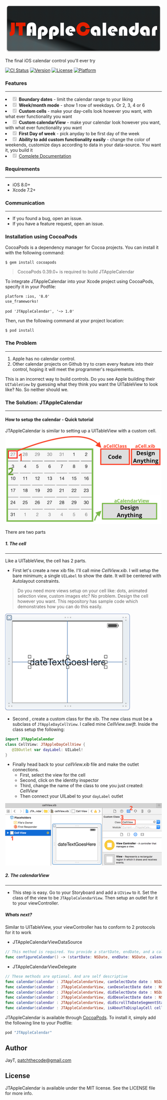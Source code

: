 ![JTAppleCalendar](Images/JTAppleCalendar.jpg)

The final iOS calendar control you'll ever try


[![CI Status](http://img.shields.io/travis/JayT/JTAppleCalendar.svg?style=flat)](https://travis-ci.org/JayT/JTAppleCalendar) [![Version](https://img.shields.io/cocoapods/v/JTAppleCalendar.svg?style=flat)](http://cocoapods.org/pods/JTAppleCalendar) [![License](https://img.shields.io/cocoapods/l/JTAppleCalendar.svg?style=flat)](http://cocoapods.org/pods/JTAppleCalendar) [![Platform](https://img.shields.io/cocoapods/p/JTAppleCalendar.svg?style=flat)](http://cocoapods.org/pods/JTAppleCalendar)


### **Features**
---

<li class="task-list-item"><input class="task-list-item-checkbox" checked="checked" disabled="disabled" type="checkbox"> <B>Boundary dates</B> - limit the calendar range to your liking</li>
<li class="task-list-item"><input class="task-list-item-checkbox" checked="checked" disabled="disabled" type="checkbox"> <B>Week/month mode</B> - show 1 row of weekdays. Or 2, 3, 4 or 6</li>
<li class="task-list-item"><input class="task-list-item-checkbox" checked="checked" disabled="disabled" type="checkbox"> <B>Custom cells</B> - make your day-cells look however you want, with what ever functionality you want</li>
<li class="task-list-item"><input class="task-list-item-checkbox" checked="checked" disabled="disabled" type="checkbox"> <B>Custom calendarView</B> - make your calendar look however you want, with what ever functionality you want</li>
<li class="task-list-item"><input class="task-list-item-checkbox" checked="checked" disabled="disabled" type="checkbox"> <B>First Day of week</B> - pick anyday to be first day of the week</li>
<li class="task-list-item"><input class="task-list-item-checkbox" checked="checked" disabled="disabled" type="checkbox"> <B>Ability to add custom functionality easily</B> - change the color of weekends, customize days according to data in your data-source. You want it, you build it</li>

<li class="task-list-item"><input class="task-list-item-checkbox" checked="checked" disabled="disabled" type="checkbox"> <a href="https://github.com/patchthecode/JTAppleCalendar">Complete Documentation</a></li>


### **Requirements**
---

* iOS 8.0+ 
* Xcode 7.2+



### **Communication**
---
* If you found a bug, open an issue.
* If you have a feature request, open an issue.


### **Installation using CocoaPods**

CocoaPods is a dependency manager for Cocoa projects. You can install it with the following command:

    $ gem install cocoapods



> CocoaPods 0.39.0+ is required to build JTAppleCalendar

To integrate JTAppleCalendar into your Xcode project using CocoaPods, specify it in your Podfile:

    platform :ios, '8.0'
    use_frameworks!

    pod 'JTAppleCalendar', '~> 1.0'

Then, run the following command at your project location:

    $ pod install

### **The Problem**
---

1. Apple has no calendar control.
2. Other calendar projects on Github try to cram every feature into their control, hoping it will meet the programmer's requirements.

This is an incorrect way to build controls. Do you see Apple building their `UITableView` by guessing what they think you want the UITableView to look like? No. So neither should we. 

### **The Solution: JTAppleCalendar**
---

#### How to setup the calendar - Quick tutorial

JTAppleCalendar is similar to setting up a UITableView with a custom cell.
![Calendar Overview](Images/CalendarArchitecture.png)


There are two parts
##### 1. The cell
---
Like a UITableView, the cell has 2 parts. 

* First let's create a new xib file. I'll call mine *CellView.xib*. I will setup the bare minimum; a single `UILabel` to show the date. It will be centered with Autolayout constraints. 

> Do you need more views setup on your cell like: dots, animated selection view, custom images etc? No problem. Design the cell however you want. This repository has sample code which demonstrates how you can do this easily.


![CellView](Images/cellXib.png)


* Second , create a custom class for the xib. The new class must be a subclass of `JTAppleDayCellView`. I called mine *CellView.swift*.  Inside the class setup the following:

~~~swift
import JTAppleCalendar 
class CellView: JTAppleDayCellView {
   @IBOutlet var dayLabel: UILabel!
}
~~~

* Finally head back to your *cellView.xib* file and make the outlet connections.
    - First,  select the view for the cell
    - Second, click on the identity inspector
    - Third, change the name of the class to one you just created: *CellView*
    - Then connect your UILabel to your `dayLabel` outlet

![Instructions](Images/setupInstructions.png)

##### 2. The calendarView
---
* This step is easy. Go to your Storyboard and add a `UIView` to it. Set the class of the view to be `JTAppleCalendarView`. Then setup an outlet for it to your viewController. 


##### Whats next?
Similar to UITableView, your viewController has to conform to 2 protocols for it to work

* JTAppleCalendarViewDataSource
~~~swift
// This method is required. You provide a startDate, endDate, and a calendar configured to your liking.
func configureCalendar() -> (startDate: NSDate, endDate: NSDate, calendar: NSCalendar)
~~~
* JTAppleCalendarViewDelegate 
~~~swift
// These methods are optional. And are self descriptive	
func calendar(calendar : JTAppleCalendarView, canSelectDate date : NSDate, cell: JTAppleDayCellView, cellState: CellState) -> Bool
func calendar(calendar : JTAppleCalendarView, canDeselectDate date : NSDate, cell: JTAppleDayCellView, cellState: CellState) -> Bool
func calendar(calendar : JTAppleCalendarView, didSelectDate date : NSDate, cell: JTAppleDayCellView, cellState: CellState) -> Void
func calendar(calendar : JTAppleCalendarView, didDeselectDate date : NSDate, cell: JTAppleDayCellView?, cellState: CellState) -> Void
func calendar(calendar : JTAppleCalendarView, didScrollToDateSegmentStartingWith date: NSDate?, endingWithDate: NSDate?) -> Void
func calendar(calendar : JTAppleCalendarView, isAboutToDisplayCell cell: JTAppleDayCellView, date:NSDate, cellState: CellState) -> Void
~~~



JTAppleCalendar is available through [CocoaPods](http://cocoapods.org). To install
it, simply add the following line to your Podfile:

```ruby
pod "JTAppleCalendar"
```

## Author

JayT, patchthecode@gmail.com

## License

JTAppleCalendar is available under the MIT license. See the LICENSE file for more info.
